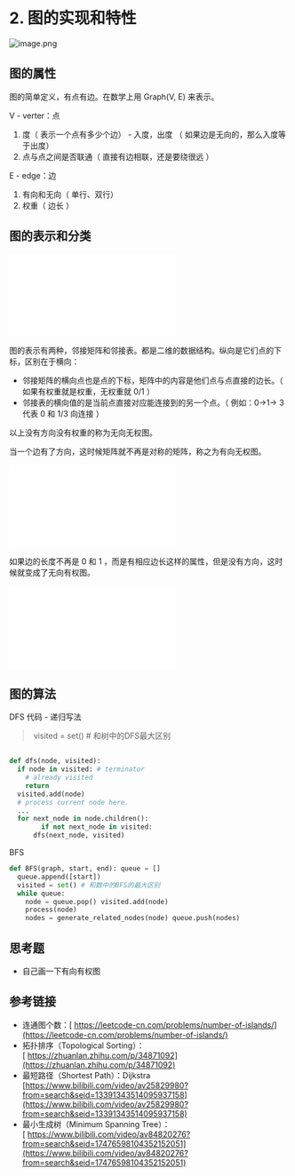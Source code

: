 # 2. 图的实现和特性

![image.png](https://cdn.nlark.com/yuque/0/2020/png/166094/1593739481079-901a4b33-fd9b-4a61-9b2c-0d71735edcec.png#align=left&display=inline&height=308&margin=%5Bobject%20Object%5D&name=image.png&originHeight=308&originWidth=952&size=120208&status=done&style=none&width=952)

## 图的属性

图的简单定义，有点有边。在数学上用 Graph(V, E) 来表示。

V - verter：点

1. 度（ 表示一个点有多少个边） - 入度，出度 （ 如果边是无向的，那么入度等于出度）
2. 点与点之间是否联通（ 直接有边相联，还是要绕很远 ）

E - edge：边

1. 有向和无向（ 单行、双行）
2. 权重（ 边长 ）

## 图的表示和分类
![image.png](./images/graph-1.md)

图的表示有两种，邻接矩阵和邻接表。都是二维的数据结构。纵向是它们点的下标，区别在于横向：

- 邻接矩阵的横向点也是点的下标，矩阵中的内容是他们点与点直接的边长。（ 如果有权重就是权重，无权重就 0/1 ）
- 邻接表的横向值的是当前点直接对应能连接到的另一个点。（ 例如：0->1-> 3 代表 0 和 1/3 向连接 ）

以上没有方向没有权重的称为无向无权图。

当一个边有了方向，这时候矩阵就不再是对称的矩阵，称之为有向无权图。

![image.png](./images/graph-2.md)

如果边的长度不再是 0 和  1 ，而是有相应边长这样的属性，但是没有方向，这时候就变成了无向有权图。

![image.png](./images/graph-2.md)

## 图的算法

DFS 代码 - 递归写法
>  visited = set() # 和树中的DFS最大区别

```python
    
def dfs(node, visited):
  if node in visited: # terminator
    # already visited
    return
  visited.add(node)
  # process current node here.
  ...
  for next_node in node.children(): 
        if not next_node in visited:
      dfs(next_node, visited)
```

BFS 

```python
def BFS(graph, start, end): queue = []
  queue.append([start])
  visited = set() # 和数中的BFS的最大区别
  while queue:
    node = queue.pop() visited.add(node)
    process(node)
    nodes = generate_related_nodes(node) queue.push(nodes)
```

## 思考题

- 自己画一下有向有权图

## 参考链接

- 连通图个数：[ https://leetcode-cn.com/problems/number-of-islands/](https://leetcode-cn.com/problems/number-of-islands/)
- 拓扑排序（Topological Sorting）：[ https://zhuanlan.zhihu.com/p/34871092](https://zhuanlan.zhihu.com/p/34871092)
- 最短路径（Shortest Path）：Dijkstra [https://www.bilibili.com/video/av25829980?from=search&seid=13391343514095937158](https://www.bilibili.com/video/av25829980?from=search&seid=13391343514095937158)
- 最小生成树（Minimum Spanning Tree）：[ https://www.bilibili.com/video/av84820276?from=search&seid=17476598104352152051](https://www.bilibili.com/video/av84820276?from=search&seid=17476598104352152051)
